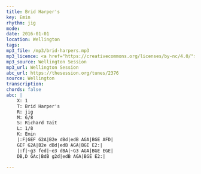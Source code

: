 ```yaml
---
title: Brid Harper's
key: Emin
rhythm: jig
mode: 
date: 2016-01-01
location: Wellington
tags:
mp3_file: /mp3/brid-harpers.mp3
mp3_licence: <a href="https://creativecommons.org/licenses/by-nc/4.0/">CC-BY-NC-4.0</a>
mp3_source: Wellington Session
mp3_url: Wellington Session
abc_url: https://thesession.org/tunes/2376
source: Wellington
transcription: 
chords: false
abc: |
    X: 1
    T: Brid Harper's
    R: jig
    M: 6/8
    S: Richard Tait
    L: 1/8
    K: Emin
    |:F|GEF G2A|B2e dBd|edB AGA|BGE AFD|
    GEF G2A|B2e dBd|edB AGA|BGE E2:|
    |:f|~g3 fed|~e3 dBA|~G3 AGA|BGE EGE|
    DB,D GAc|BdB g2d|edB AGA|BGE E2:|

---
```

